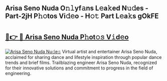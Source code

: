 ## Arisa Seno Nuda O𝚗𝚕yf𝚊ns L𝚎a𝚔ed N𝚞𝚍es - Part-2jH P𝚑𝚘tos Vi𝚍𝚎o - H𝚘𝚝 Part L𝚎a𝚔s gOkFE

# <h2><a href="http://kf6vrwd.oniu.top/?m=Arisa+Seno+Nuda">🔗👉 🔴 Arisa Seno Nuda P𝚑ot𝚘𝚜 V𝚒d𝚎o</a></h2>

[![Arisa Seno Nuda Nu𝚍e𝚜](https://i.imgur.com/0qMVB7G.gif)](http://kf6vrwd.oniu.top/?m=Arisa+Seno+Nuda)
Virtual artist and entertainer Arisa Seno Nuda, acclaimed for sharing dance and lifestyle inspiration through popular dance trends and brief films. Trailblazing engineer Arisa Seno Nuda, recognized for their innovative solutions and commitment to progress in the field of engineering.  
